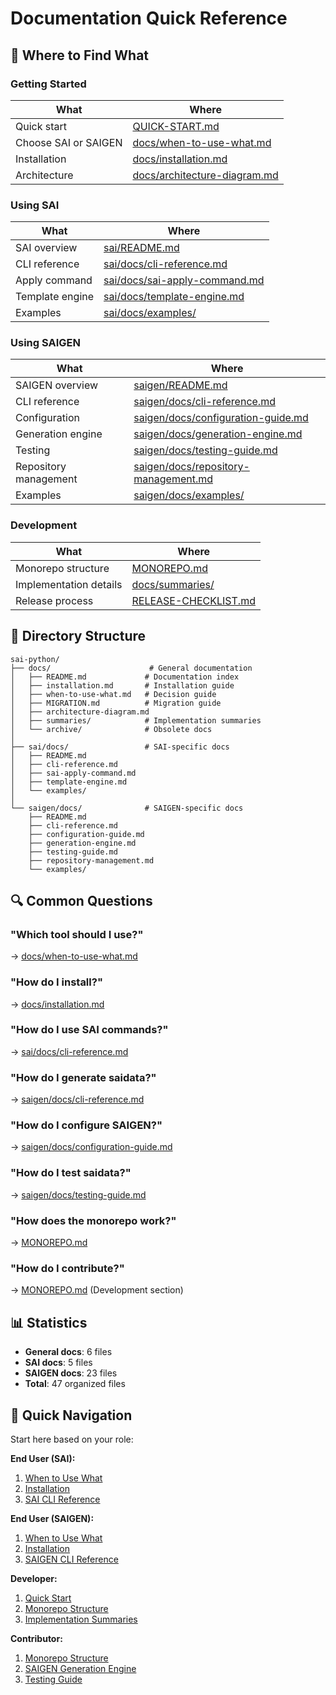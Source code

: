 # Documentation Quick Reference

## 📍 Where to Find What

### Getting Started
| What | Where |
|------|-------|
| Quick start | [QUICK-START.md](QUICK-START.md) |
| Choose SAI or SAIGEN | [docs/when-to-use-what.md](docs/when-to-use-what.md) |
| Installation | [docs/installation.md](docs/installation.md) |
| Architecture | [docs/architecture-diagram.md](docs/architecture-diagram.md) |

### Using SAI
| What | Where |
|------|-------|
| SAI overview | [sai/README.md](sai/README.md) |
| CLI reference | [sai/docs/cli-reference.md](sai/docs/cli-reference.md) |
| Apply command | [sai/docs/sai-apply-command.md](sai/docs/sai-apply-command.md) |
| Template engine | [sai/docs/template-engine.md](sai/docs/template-engine.md) |
| Examples | [sai/docs/examples/](sai/docs/examples/) |

### Using SAIGEN
| What | Where |
|------|-------|
| SAIGEN overview | [saigen/README.md](saigen/README.md) |
| CLI reference | [saigen/docs/cli-reference.md](saigen/docs/cli-reference.md) |
| Configuration | [saigen/docs/configuration-guide.md](saigen/docs/configuration-guide.md) |
| Generation engine | [saigen/docs/generation-engine.md](saigen/docs/generation-engine.md) |
| Testing | [saigen/docs/testing-guide.md](saigen/docs/testing-guide.md) |
| Repository management | [saigen/docs/repository-management.md](saigen/docs/repository-management.md) |
| Examples | [saigen/docs/examples/](saigen/docs/examples/) |

### Development
| What | Where |
|------|-------|
| Monorepo structure | [MONOREPO.md](MONOREPO.md) |
| Implementation details | [docs/summaries/](docs/summaries/) |
| Release process | [RELEASE-CHECKLIST.md](RELEASE-CHECKLIST.md) |

## 📂 Directory Structure

```
sai-python/
├── docs/                      # General documentation
│   ├── README.md             # Documentation index
│   ├── installation.md       # Installation guide
│   ├── when-to-use-what.md   # Decision guide
│   ├── MIGRATION.md          # Migration guide
│   ├── architecture-diagram.md
│   ├── summaries/            # Implementation summaries
│   └── archive/              # Obsolete docs
│
├── sai/docs/                 # SAI-specific docs
│   ├── README.md
│   ├── cli-reference.md
│   ├── sai-apply-command.md
│   ├── template-engine.md
│   └── examples/
│
└── saigen/docs/              # SAIGEN-specific docs
    ├── README.md
    ├── cli-reference.md
    ├── configuration-guide.md
    ├── generation-engine.md
    ├── testing-guide.md
    ├── repository-management.md
    └── examples/
```

## 🔍 Common Questions

### "Which tool should I use?"
→ [docs/when-to-use-what.md](docs/when-to-use-what.md)

### "How do I install?"
→ [docs/installation.md](docs/installation.md)

### "How do I use SAI commands?"
→ [sai/docs/cli-reference.md](sai/docs/cli-reference.md)

### "How do I generate saidata?"
→ [saigen/docs/cli-reference.md](saigen/docs/cli-reference.md)

### "How do I configure SAIGEN?"
→ [saigen/docs/configuration-guide.md](saigen/docs/configuration-guide.md)

### "How do I test saidata?"
→ [saigen/docs/testing-guide.md](saigen/docs/testing-guide.md)

### "How does the monorepo work?"
→ [MONOREPO.md](MONOREPO.md)

### "How do I contribute?"
→ [MONOREPO.md](MONOREPO.md) (Development section)

## 📊 Statistics

- **General docs**: 6 files
- **SAI docs**: 5 files
- **SAIGEN docs**: 23 files
- **Total**: 47 organized files

## 🎯 Quick Navigation

Start here based on your role:

**End User (SAI):**
1. [When to Use What](docs/when-to-use-what.md)
2. [Installation](docs/installation.md)
3. [SAI CLI Reference](sai/docs/cli-reference.md)

**End User (SAIGEN):**
1. [When to Use What](docs/when-to-use-what.md)
2. [Installation](docs/installation.md)
3. [SAIGEN CLI Reference](saigen/docs/cli-reference.md)

**Developer:**
1. [Quick Start](QUICK-START.md)
2. [Monorepo Structure](MONOREPO.md)
3. [Implementation Summaries](docs/summaries/)

**Contributor:**
1. [Monorepo Structure](MONOREPO.md)
2. [SAIGEN Generation Engine](saigen/docs/generation-engine.md)
3. [Testing Guide](saigen/docs/testing-guide.md)

